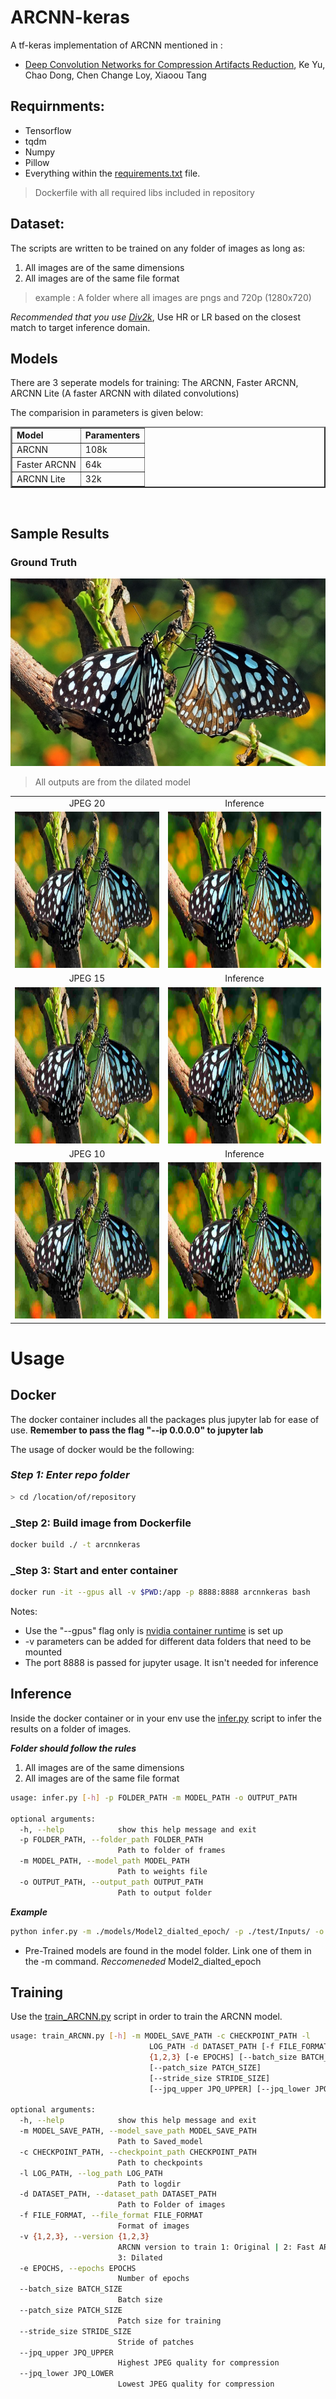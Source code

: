 # ARCNN-keras
A tf-keras implementation of ARCNN mentioned in :
* [Deep Convolution Networks for Compression Artifacts Reduction](https://arxiv.org/abs/1608.02778), Ke Yu, Chao Dong, Chen Change Loy, Xiaoou Tang



## Requirnments:
* Tensorflow
* tqdm
* Numpy
* Pillow
* Everything within the [requirements.txt](./requirements.txt) file.

> Dockerfile with all required libs included in repository

## Dataset:
The scripts are written to be trained on any folder of images as long as:
1. All images are of the same dimensions
2. All images are of the same file format
> example : A folder where all images are pngs and 720p (1280x720)

*Recommended that you use [Div2k](https://data.vision.ee.ethz.ch/cvl/DIV2K/)*, Use HR or LR based on the closest match to target inference domain.

## Models
There are 3 seperate models for training: The ARCNN, Faster ARCNN, ARCNN Lite (A faster ARCNN with dilated convolutions)

The comparision in parameters is given below:
<table border=2>
    <tr>
        <td><b>Model</b></td>
        <td><b>Paramenters</b></td>
    </tr>
    <tr>
        <td>ARCNN</td>
        <td>108k</td>
    </tr>
    <tr>
        <td>Faster ARCNN</td>
        <td>64k</td>
    </tr>
    <tr>
        <td>ARCNN Lite</td>
        <td>32k</td>
    </tr>
</table>
<br>

## Sample Results

### Ground Truth
<center><img src="./test/GT/butterfly.jpg" height="300"></center>

> All outputs are from the dilated model 

<center>
<table>
    <tr>
        <td><center>JPEG 20</center></td>
        <td><center>Inference</center></td>
    </tr>
    <tr>
    	<td>
    		<center><img src="./test/Inputs/butterfly20.jpg" height="250"></center>
    	</td>
    	<td>
    		<center><img src="./test/outputs/outbutterfly20.jpg" height="250"></center>
    	</td>
    </tr>
    <tr>
        <td><center>JPEG 15</center></td>
        <td><center>Inference</center></td>
    </tr>
    <tr>
    	<td>
    		<center><img src="./test/Inputs/butterfly15.jpg" height="250"></center>
    	</td>
    	<td>
    		<center><img src="./test/outputs/outbutterfly15.jpg" height="250"></center>
    	</td>
    </tr>
    <tr>
        <td><center>JPEG 10</center></td>
        <td><center>Inference</center></td>
    </tr>
    <tr>
    	<td>
    		<center><img src="./test/Inputs/butterfly10.jpg" height="250"></center>
    	</td>
    	<td>
    		<center><img src="./test/outputs/outbutterfly10.jpg" height="250"></center>
    	</td>
    </tr>
</table>
</center>


# Usage

## Docker 
The docker container includes all the packages plus jupyter lab for ease of use.
**Remember to pass the flag "--ip 0.0.0.0" to jupyter lab**

The usage of docker would be the following:

### _Step 1: Enter repo folder_
```bash
> cd /location/of/repository
```
### _Step 2: Build image from Dockerfile
```bash
docker build ./ -t arcnnkeras  
```
### _Step 3: Start and enter container
```bash
docker run -it --gpus all -v $PWD:/app -p 8888:8888 arcnnkeras bash
```
Notes:
* Use the "--gpus" flag only is [nvidia container runtime](https://github.com/NVIDIA/nvidia-container-runtime) is set up
* -v parameters can be added for different data folders that need to be mounted
* The port 8888 is passed for jupyter usage. It isn't needed for inference

## Inference

Inside the docker container or in your env use the [infer.py](./infer.py) script to infer the results on a folder of images.

***Folder should follow the rules***
1. All images are of the same dimensions
2. All images are of the same file format

```bash
usage: infer.py [-h] -p FOLDER_PATH -m MODEL_PATH -o OUTPUT_PATH

optional arguments:
  -h, --help            show this help message and exit
  -p FOLDER_PATH, --folder_path FOLDER_PATH
                        Path to folder of frames
  -m MODEL_PATH, --model_path MODEL_PATH
                        Path to weights file
  -o OUTPUT_PATH, --output_path OUTPUT_PATH
                        Path to output folder
```

***Example***
```bash
python infer.py -m ./models/Model2_dialted_epoch/ -p ./test/Inputs/ -o ./test/
```

* Pre-Trained models are found in the model folder. Link one of them in the -m command. *Reccomeneded* Model2_dialted_epoch

## Training
Use the [train_ARCNN.py](./train_ARCNN.py) script in order to train the ARCNN model.

```bash
usage: train_ARCNN.py [-h] -m MODEL_SAVE_PATH -c CHECKPOINT_PATH -l
                               LOG_PATH -d DATASET_PATH [-f FILE_FORMAT] -v
                               {1,2,3} [-e EPOCHS] [--batch_size BATCH_SIZE]
                               [--patch_size PATCH_SIZE]
                               [--stride_size STRIDE_SIZE]
                               [--jpq_upper JPQ_UPPER] [--jpq_lower JPQ_LOWER]

optional arguments:
  -h, --help            show this help message and exit
  -m MODEL_SAVE_PATH, --model_save_path MODEL_SAVE_PATH
                        Path to Saved_model
  -c CHECKPOINT_PATH, --checkpoint_path CHECKPOINT_PATH
                        Path to checkpoints
  -l LOG_PATH, --log_path LOG_PATH
                        Path to logdir
  -d DATASET_PATH, --dataset_path DATASET_PATH
                        Path to Folder of images
  -f FILE_FORMAT, --file_format FILE_FORMAT
                        Format of images
  -v {1,2,3}, --version {1,2,3}
                        ARCNN version to train 1: Original | 2: Fast ARCNN |
                        3: Dilated
  -e EPOCHS, --epochs EPOCHS
                        Number of epochs
  --batch_size BATCH_SIZE
                        Batch size
  --patch_size PATCH_SIZE
                        Patch size for training
  --stride_size STRIDE_SIZE
                        Stride of patches
  --jpq_upper JPQ_UPPER
                        Highest JPEG quality for compression
  --jpq_lower JPQ_LOWER
                        Lowest JPEG quality for compression
```
